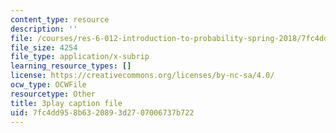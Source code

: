 ```yaml
---
content_type: resource
description: ''
file: /courses/res-6-012-introduction-to-probability-spring-2018/7fc4dd958b6320893d2707006737b722_J8L9kRGSvSY.srt
file_size: 4254
file_type: application/x-subrip
learning_resource_types: []
license: https://creativecommons.org/licenses/by-nc-sa/4.0/
ocw_type: OCWFile
resourcetype: Other
title: 3play caption file
uid: 7fc4dd95-8b63-2089-3d27-07006737b722
---
```

